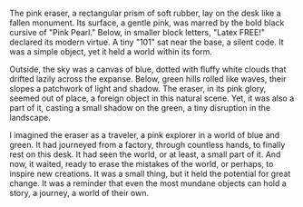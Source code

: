 The pink eraser, a rectangular prism of soft rubber, lay on the desk like a fallen monument. Its surface, a gentle pink, was marred by the bold black cursive of "Pink Pearl." Below, in smaller block letters, "Latex FREE!" declared its modern virtue. A tiny "101" sat near the base, a silent code. It was a simple object, yet it held a world within its form.

Outside, the sky was a canvas of blue, dotted with fluffy white clouds that drifted lazily across the expanse. Below, green hills rolled like waves, their slopes a patchwork of light and shadow. The eraser, in its pink glory, seemed out of place, a foreign object in this natural scene. Yet, it was also a part of it, casting a small shadow on the green, a tiny disruption in the landscape.

I imagined the eraser as a traveler, a pink explorer in a world of blue and green. It had journeyed from a factory, through countless hands, to finally rest on this desk. It had seen the world, or at least, a small part of it. And now, it waited, ready to erase the mistakes of the world, or perhaps, to inspire new creations. It was a small thing, but it held the potential for great change. It was a reminder that even the most mundane objects can hold a story, a journey, a world of their own.
